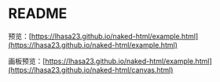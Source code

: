 # README

预览：[https://lhasa23.github.io/naked-html/example.html](https://lhasa23.github.io/naked-html/example.html)


画板预览：[https://lhasa23.github.io/naked-html/example.html](https://lhasa23.github.io/naked-html/canvas.html)
